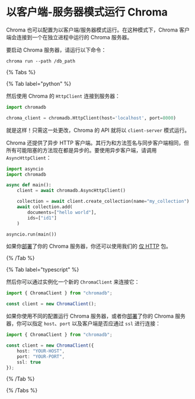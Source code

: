 # 以客户端-服务器模式运行 Chroma

Chroma 也可以配置为以客户端/服务器模式运行。在这种模式下，Chroma 客户端会连接到一个在独立进程中运行的 Chroma 服务器。

要启动 Chroma 服务器，请运行以下命令：

```terminal
chroma run --path /db_path
```

{% Tabs %}

{% Tab label="python" %}

然后使用 Chroma 的 `HttpClient` 连接到服务器：

```python
import chromadb

chroma_client = chromadb.HttpClient(host='localhost', port=8000)
```

就是这样！只需这一处更改，Chroma 的 API 就将以 `client-server` 模式运行。

Chroma 还提供了异步 HTTP 客户端。其行为和方法签名与同步客户端相同，但所有可能阻塞的方法现在都是异步的。要使用异步客户端，请调用 `AsyncHttpClient`：

```python
import asyncio
import chromadb

async def main():
    client = await chromadb.AsyncHttpClient()

    collection = await client.create_collection(name="my_collection")
    await collection.add(
        documents=["hello world"],
        ids=["id1"]
    )

asyncio.run(main())
```

如果你[部署](../../guides/deploy/client-server-mode)了你的 Chroma 服务器，你还可以使用我们的 [仅 HTTP](../../guides/deploy/python-thin-client) 包。

{% /Tab %}

{% Tab label="typescript" %}

然后你可以通过实例化一个新的 `ChromaClient` 来连接它：

```typescript
import { ChromaClient } from "chromadb";

const client = new ChromaClient();
```

如果你使用不同的配置运行 Chroma 服务器，或者你[部署](../../guides/deploy/client-server-mode)了你的 Chroma 服务器，你可以指定 `host`、`port` 以及客户端是否应通过 `ssl` 进行连接：

```typescript
import { ChromaClient } from "chromadb";

const client = new ChromaClient({
    host: "YOUR-HOST",
    port: "YOUR-PORT",
    ssl: true
});
```

{% /Tab %}

{% /Tabs %}